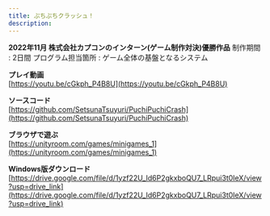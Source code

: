 ```yaml
---
title: ぷちぷちクラッシュ！
description: 
---
```


**2022年11月 株式会社カプコンのインターン(ゲーム制作対決)優勝作品**
制作期間 : 2日間
プログラム担当箇所 : ゲーム全体の基盤となるシステム

**プレイ動画**  
[https://youtu.be/cGkph_P4B8U](https://youtu.be/cGkph_P4B8U)

**ソースコード**  
[https://github.com/SetsunaTsuyuri/PuchiPuchiCrash](https://github.com/SetsunaTsuyuri/PuchiPuchiCrash)

**ブラウザで遊ぶ**  
[https://unityroom.com/games/minigames_1](https://unityroom.com/games/minigames_1)

**Windows版ダウンロード**  
[https://drive.google.com/file/d/1yzf22U_Id6P2gkxboQU7_LRpui3t0IeX/view?usp=drive_link](https://drive.google.com/file/d/1yzf22U_Id6P2gkxboQU7_LRpui3t0IeX/view?usp=drive_link)
